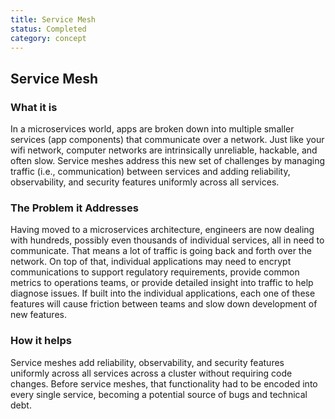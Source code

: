 ```yaml
---
title: Service Mesh
status: Completed
category: concept
---
```

## Service Mesh

### What it is
In a microservices world, apps are broken down into multiple smaller services (app components) that communicate over a network. Just like your wifi network, computer networks are intrinsically unreliable, hackable, and often slow. Service meshes address this new set of challenges by managing traffic (i.e., communication) between services and adding reliability, observability, and security features uniformly across all services.

### The Problem it Addresses
Having moved to a microservices architecture, engineers are now dealing with hundreds, possibly even thousands of individual services, all in need to communicate. That means a lot of traffic is going back and forth over the network. On top of that, individual applications may need to encrypt communications to support regulatory requirements, provide common metrics to operations teams, or provide detailed insight into traffic to help diagnose issues. If built into the individual applications, each one of these features will cause friction between teams and slow down development of new features.

### How it helps
Service meshes add reliability, observability, and security features uniformly across all services across a cluster without requiring code changes. Before service meshes, that functionality had to be encoded into every single service, becoming a potential source of bugs and technical debt.
